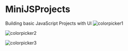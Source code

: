 # MiniJSProjects
Building basic JavaScript Projects with UI
![colorpicker1](https://github.com/tugcekizildg/MiniJSProjects/assets/141547888/2f2f1bd9-f20a-4999-8770-2eaffa96dffe)

![colorpicker2](https://github.com/tugcekizildg/MiniJSProjects/assets/141547888/3be9537f-4883-4086-9a3b-2e2ce8655e7a)

![colorpicker3](https://github.com/tugcekizildg/MiniJSProjects/assets/141547888/cdda92f9-d7ff-4645-b231-f0e24173af1d)

